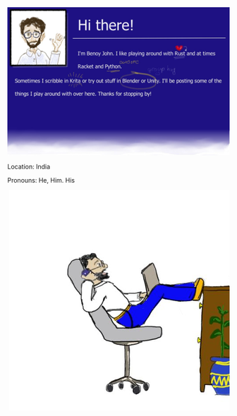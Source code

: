 <img src="higuyfull.jpg">

Location: India

Pronouns: He, Him. His <br>
 
<img src="inofffice.jpg" align="right"> </img>




